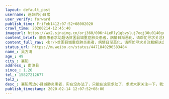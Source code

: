 ```yaml
---
layout: default_post
username: 迷妹的小日常
user_verify: forward
publish_time: FriFeb1412:07:52+08002020
crawl_time: 20200214-12:45:40
imageurl: https://wx2.sinaimg.cn/orj360/006r4LeRly1gbvsluj7oqj30u0140gqk.jpg,https://wx3.sinaimg.cn/orj360/006r4LeRly1gbvsluxn04j31400u040t.jpg
content_brief: 肺炎患者求助超话贫困县城重症肺炎患者，病情日渐恶化，请帮忙寻求关注和解决之法，重症患者真的拖不起了  求助人信息【姓名】吴方清【年龄】49【所在城市】襄阳【所在小区、社区】南漳县【患病时间】1.26【联系方式】15827212677【其他紧急联系人】【病情描述】 襄阳周边小 ...全文
content_full_raw: <br/>贫困县城重症肺炎患者，病情日渐恶化，请帮忙寻求关注和解决之法，重症患者真的拖不起了<spanclass="url-icon"><imgalt=[泪]src="//h5.sinaimg.cn/m/emoticon/icon/default/d_lei-1b4b02f8b1.png"style="width:1em;height:1em;"/></span><spanclass="url-icon"><imgalt=[泪]src="//h5.sinaimg.cn/m/emoticon/icon/default/d_lei-1b4b02f8b1.png"style="width:1em;height:1em;"/></span><spanclass="url-icon"><imgalt=[泪]src="//h5.sinaimg.cn/m/emoticon/icon/default/d_lei-1b4b02f8b1.png"style="width:1em;height:1em;"/></span><br/>求助人信息<br/>【姓名】吴方清<br/>【年龄】49<br/>【所在城市】襄阳<br/>【所在小区、社区】南漳县<br/>【患病时间】1.26<br/>【联系方式】15827212677<br/>【其他紧急联系人】<br/>【病情描述】襄阳周边小县城肺炎患者，实在没办法了，只能在这里求助了，求求大家关注一下，我父亲于1.26发热，于襄州人民医院检查，CT和血象检查告知不是新冠，让回家观察，于是回到县城吃药三天后发热38.5度，乏力恶心，去县人民医院检查后，双肺病毒感染，高度疑似后确诊，1.30日入住县医院，开始医生说是轻症，但治疗至今已有十五天，病情不断恶化，一周前已转为重症，治疗后血氧仍不断下降，加之有糖尿病等基础病，血糖也一直降不下来，口服药也时有时无，考虑到县人民医院是二甲医院，医疗资源和救治能力不足以治疗重症患者，要求转院到上级医院，最近政府一直在强调要优先集中收治重症危重症，但是我们提出要求后，县医院表示不可能，所有患者要属地就医，就算转院，襄阳也没有医院接收，所以我又联系了市疾控中心，市疾控中心又说不归他们管，让联系指挥部，指挥部又说要联系医院，又联系市里的医院，医院表示没床位，我们说可以排，医院又说这事需要县医院提出申请，由市卫健委组织部评估后统一安排，但是县医院又说不可能转院，四处求助无门，不知道到底是哪个环节的问题，重症患者就应该在没有条件的医院拖成危重症最后死去吗？求求大家帮忙转发关注一下，谢谢🙏🙏<ahref='/n/襄阳日报'>@襄阳日报</a><ahref='/n/中国襄阳政府网'>@中国襄阳政府网</a><ahref='/n/人民日报'>@人民日报</a><ahref='/n/废材杰克'>@废材杰克</a><ahref='/n/襄阳发布'>@襄阳发布</a><ahref='/n/赫-莲娜'>@赫-莲娜</a><ahref='/n/亚瑟颗颗颗w'>@亚瑟颗颗颗w</a>
status_url: https://m.weibo.cn/status/4471840296583484
name_: 吴方清
age_: 49
city_: 襄阳
address_: 南漳县
since_: 1.26
tel_: 15827212677
tel2_: 
desc_: 襄阳周边小县城肺炎患者，实在没办法了，只能在这里求助了，求求大家关注一下，我父亲于1.26发热，于襄州人民医院检查，CT和血象检查告知不是新冠，让回家观察，于是回到县城吃药三天后发热38.5度，乏力恶心，去县人民医院检查后，双肺病毒感染，高度疑似后确诊，1.30日入住县医院，开始医生说是轻症，但治疗至今已有十五天，病情不断恶化，一周前已转为重症，治疗后血氧仍不断下降，加之有糖尿病等基础病，血糖也一直降不下来，口服药也时有时无，考虑到县人民医院是二甲医院，医疗资源和救治能力不足以治疗重症患者，要求转院到上级医院，最近政府一直在强调要优先集中收治重症危重症，但是我们提出要求后，县医院表示不可能，所有患者要属地就医，就算转院，襄阳也没有医院接收，所以我又联系了市疾控中心，市疾控中心又说不归他们管，让联系指挥部，指挥部又说要联系医院，又联系市里的医院，医院表示没床位，我们说可以排，医院又说这事需要县医院提出申请，由市卫健委组织部评估后统一安排，但是县医院又说不可能转院，四处求助无门，不知道到底是哪个环节的问题，重症患者就应该在没有条件的医院拖成危重症最后死去吗？求求大家帮忙转发关注一下，谢谢🙏🙏<ahref='/n/襄阳日报'>@襄阳日报</a><ahref='/n/中国襄阳政府网'>@中国襄阳政府网</a><ahref='/n/人民日报'>@人民日报</a><ahref='/n/废材杰克'>@废材杰克</a><ahref='/n/襄阳发布'>@襄阳发布</a><ahref='/n/赫-莲娜'>@赫-莲娜</a><ahref='/n/亚瑟颗颗颗w'>@亚瑟颗颗颗w</a>
publish_timestamp: 2020-02-14 12:07:52+08:00
---
```

